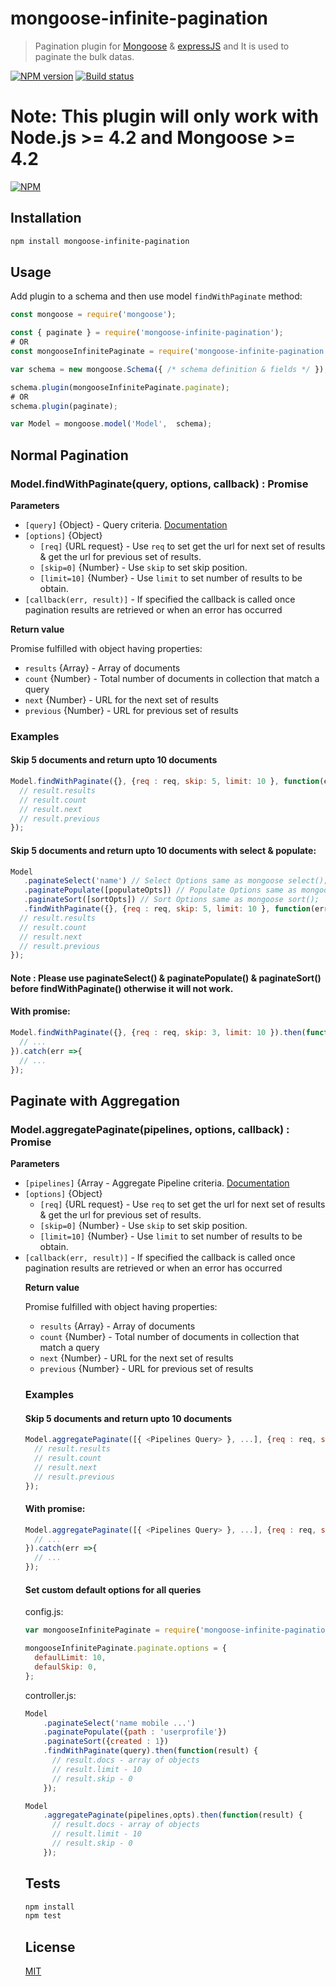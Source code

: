 
# mongoose-infinite-pagination

> Pagination plugin for [Mongoose](http://mongoosejs.com) & [expressJS](https://expressjs.com/) and It is used to paginate the bulk datas.

[![NPM version](https://img.shields.io/npm/v/mongoose-infinite-pagination.svg)](https://npmjs.org/package/mongoose-infinite-pagination)
[![Build status](https://img.shields.io/travis/edwardhotchkiss/mongoose-infinite-pagination.svg)](https://travis-ci.org/edwardhotchkiss/mongoose-infinite-pagination)

**Note:** This plugin will only work with Node.js >= 4.2 and Mongoose >= 4.2
=======
[![NPM](https://nodei.co/npm/mongoose-infinite-pagination.png?downloads=true&downloadRank=true&stars=true)](https://nodei.co/npm/mongoose-infinite-pagination/)

## Installation

```sh
npm install mongoose-infinite-pagination
```

## Usage
Add plugin to a schema and then use model `findWithPaginate` method:

```js
const mongoose = require('mongoose');

const { paginate } = require('mongoose-infinite-pagination');
# OR
const mongooseInfinitePaginate = require('mongoose-infinite-pagination');

var schema = new mongoose.Schema({ /* schema definition & fields */ });

schema.plugin(mongooseInfinitePaginate.paginate);
# OR
schema.plugin(paginate);

var Model = mongoose.model('Model',  schema);
```

## Normal Pagination

### Model.findWithPaginate(query, options, callback) : Promise<any>

**Parameters**

* `[query]` {Object} - Query criteria. [Documentation](https://docs.mongodb.org/manual/tutorial/query-documents)
* `[options]` {Object}
  - `[req]` {URL request} - Use `req` to set get the url for next set of results & get the url for previous set of results.
  - `[skip=0]` {Number} - Use `skip` to set skip position.
  - `[limit=10]` {Number} - Use `limit` to set number of results to be obtain.
* `[callback(err, result)]` - If specified the callback is called once pagination results are retrieved or when an error has occurred

**Return value**

Promise fulfilled with object having properties:
* `results` {Array} - Array of documents
* `count` {Number} - Total number of documents in collection that match a query
* `next` {Number} - URL for the next set of results
* `previous` {Number} - URL for previous set of results

### Examples

#### Skip 5 documents and return upto 10 documents

```js
Model.findWithPaginate({}, {req : req, skip: 5, limit: 10 }, function(err, result) {
  // result.results
  // result.count
  // result.next
  // result.previous
});
```

#### Skip 5 documents and return upto 10 documents with select & populate:

```js
Model
   .paginateSelect('name') // Select Options same as mongoose select();
   .paginatePopulate([populateOpts]) // Populate Options same as mongoose populate();
   .paginateSort([sortOpts]) // Sort Options same as mongoose sort();
   .findWithPaginate({}, {req : req, skip: 5, limit: 10 }, function(err, result) {
  // result.results
  // result.count
  // result.next
  // result.previous
});
```
#### Note : Please use paginateSelect() & paginatePopulate() & paginateSort() before findWithPaginate() otherwise it will not work.

#### With promise:

```js
Model.findWithPaginate({}, {req : req, skip: 3, limit: 10 }).then(function(result) {
  // ...
}).catch(err =>{
  // ...
});
```
## Paginate with Aggregation

### Model.aggregatePaginate(pipelines, options, callback) : Promise<any>

**Parameters**

* `[pipelines]` {Array<Object> - Aggregate Pipeline criteria. [Documentation](https://docs.mongodb.com/manual/core/aggregation-pipeline/)
* `[options]` {Object}
  - `[req]` {URL request} - Use `req` to set get the url for next set of results & get the url for previous set of results.
  - `[skip=0]` {Number} - Use `skip` to set skip position.
  - `[limit=10]` {Number} - Use `limit` to set number of results to be obtain.
* `[callback(err, result)]` - If specified the callback is called once pagination results are retrieved or when an error has occurred

**Return value**

Promise fulfilled with object having properties:
* `results` {Array} - Array of documents
* `count` {Number} - Total number of documents in collection that match a query
* `next` {Number} - URL for the next set of results
* `previous` {Number} - URL for previous set of results

### Examples

#### Skip 5 documents and return upto 10 documents

```js
Model.aggregatePaginate([{ <Pipelines Query> }, ...], {req : req, skip: 5, limit: 10 }, function(err, result) {
  // result.results
  // result.count
  // result.next
  // result.previous
});
```

#### With promise:

```js
Model.aggregatePaginate([{ <Pipelines Query> }, ...], {req : req, skip: 3, limit: 10 }).then(function(result) {
  // ...
}).catch(err =>{
  // ...
});
```

#### Set custom default options for all queries

config.js:

```js
var mongooseInfinitePaginate = require('mongoose-infinite-pagination');

mongooseInfinitePaginate.paginate.options = { 
  defaulLimit: 10,
  defaulSkip: 0,
};
```

controller.js:

```js
Model
    .paginateSelect('name mobile ...')
    .paginatePopulate({path : 'userprofile'})
    .paginateSort({created : 1})
    .findWithPaginate(query).then(function(result) {
      // result.docs - array of objects
      // result.limit - 10
      // result.skip - 0
    });

Model
    .aggregatePaginate(pipelines,opts).then(function(result) {
      // result.docs - array of objects
      // result.limit - 10
      // result.skip - 0
    });
```

## Tests

```sh
npm install
npm test
```

## License

[MIT](LICENSE)
